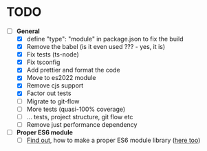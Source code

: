 TODO
====


- [ ] **General**
  - [x] define "type": "module" in package.json to fix the build
  - [x] Remove the babel (is it even used ??? - yes, it is)
  - [x] Fix tests (ts-node)
  - [x] Fix tsconfig
  - [x] Add prettier and format the code
  - [x] Move to es2022 module
  - [x] Remove cjs support
  - [x] Factor out tests
  - [ ] Migrate to git-flow
  - [ ] More tests (quasi-100% coverage)
  - [ ] ... tests, project structure, git flow etc
  - [ ] Remove just performance dependency

- [ ] **Proper ES6 module**
  - [ ] [Find out](https://gist.github.com/sindresorhus/a39789f98801d908bbc7ff3ecc99d99c), how to make a proper ES6 module library ([here too](https://www.typescriptlang.org/docs/handbook/esm-node.html))